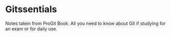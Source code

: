 # Gitssentials
Notes taken from ProGit Book. All you need to know about Git if studying for an exam or for daily use.
